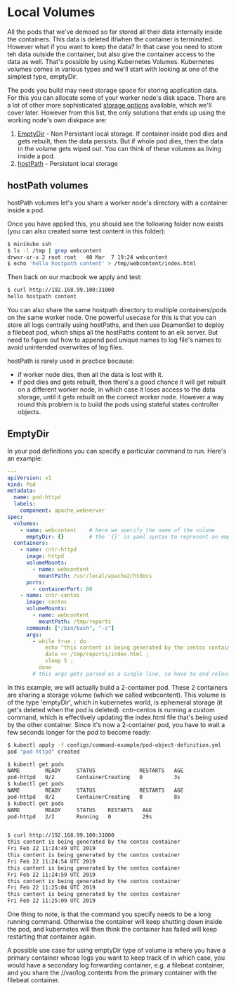 # Local Volumes

All the pods that we've demoed so far stored all their data internally inside the containers. This data is deleted if/when the container is terminated. However what if you want to keep the data? In that case you need to store teh data outside the container, but also give the container access to the data as well. That's possible by using Kubernetes Volumes. Kubernetes volumes comes in various types and we'll start with looking at one of the simplest type, emptyDir. 







The pods you build may need storage space for storing application data. For this you can allocate some of your worker node's disk space. There are a lot of other more sophisticated [storage options](https://kubernetes.io/docs/concepts/storage/volumes/#types-of-volumes) available, which we'll cover later. However from this list, the only solutions that ends up using the working node's own diskpace are:


1. [EmptyDir](https://kubernetes.io/docs/concepts/storage/volumes/#emptydir) - Non Persistant local storage. If container inside pod dies and gets rebuilt, then the data persists. But if whole pod dies, then the data in the volume gets wiped out. You can think of these volumes as living inside a pod.
2. [hostPath](https://kubernetes.io/docs/concepts/storage/volumes/#hostpath) - Persistant local storage


## hostPath volumes

hostPath volumes let's you share a worker node's directory with a container inside a pod.

Once you have applied this, you should see the following folder now exists (you can also created some test content in this folder):

```bash
$ minikube ssh
$ ls -l /tmp | grep webcontent
drwxr-xr-x 2 root root   40 Mar  7 19:24 webcontent
$ echo 'hello hostpath content' > /tmp/webcontent/index.html
```

Then back on our macbook we apply and test:

```bash
$ curl http://192.168.99.100:31000
hello hostpath content
```

You can also share the same hostpath directory to multiple containers/pods on the same worker node. One powerful usecase for this is that you can store all logs centrally using hostPaths, and then use DeamonSet to deploy a filebeat pod, which ships all the hostPaths content to an elk server. But need to figure out how to append pod unique names to log file's names to avoid unintended overwrites of log files. 

hostPath is rarely used in practice because:

- if worker node dies, then all the data is lost with it. 
- if pod dies and gets rebuilt, then there's a good chance it will get rebuilt on a different worker node, in which case it loses access to the data storage, until it gets rebuilt on the correct worker node. However a way round this problem is to build the pods using stateful states controller objects. 



## EmptyDir

In your pod definitions you can specify a particular command to run. Here's an example:

```yaml
---
apiVersion: v1
kind: Pod
metadata:
  name: pod-httpd
  labels:
    component: apache_webserver
spec:
  volumes:
    - name: webcontent    # here we specify the name of the volume
      emptyDir: {}        # the '{}' is yaml syntax to represent an empty dictionary
  containers:
    - name: cntr-httpd
      image: httpd
      volumeMounts:
        - name: webcontent
          mountPath: /usr/local/apache2/htdocs
      ports:
        - containerPort: 80
    - name: cntr-centos
      image: centos
      volumeMounts:
        - name: webcontent
          mountPath: /tmp/reports
      command: ["/bin/bash", "-c"]
      args:
        - while true ; do
            echo "this content is being generated by the centos container" >> /tmp/reports/index.html ;
            date >> /tmp/reports/index.html ;
            sleep 5 ;
          done
        # this args gets parsed as a single line, so have to end relevant line with a ';'
```

In this example, we will actually build a 2-container pod. These 2 containers are sharing a storage volume (which we called webcontent). This volume is of the type 'emptyDir', which in kubernetes world, is ephemeral storage (it get's deleted when the pod is deleted). cntr-centos is running a custom command, which is effectively updating the index.html file that's being used by the other container. Since it's now a 2-container pod, you have to wait a few seconds longer for the pod to become ready:

```bash
$ kubectl apply -f configs/command-example/pod-object-definition.yml
pod "pod-httpd" created

$ kubectl get pods
NAME        READY     STATUS              RESTARTS   AGE
pod-httpd   0/2       ContainerCreating   0          3s
$ kubectl get pods
NAME        READY     STATUS              RESTARTS   AGE
pod-httpd   0/2       ContainerCreating   0          8s
$ kubectl get pods
NAME        READY     STATUS    RESTARTS   AGE
pod-httpd   2/2       Running   0          29s


$ curl http://192.168.99.100:31000
this content is being generated by the centos container
Fri Feb 22 11:24:49 UTC 2019
this content is being generated by the centos container
Fri Feb 22 11:24:54 UTC 2019
this content is being generated by the centos container
Fri Feb 22 11:24:59 UTC 2019
this content is being generated by the centos container
Fri Feb 22 11:25:04 UTC 2019
this content is being generated by the centos container
Fri Feb 22 11:25:09 UTC 2019

```

One thing to note, is that the command you specify needs to be a long running command. Otherwise  the container will keep shutting down inside the pod, and kubernetes will then think the container has failed will keep restarting that container again.

A possible use case for using emptyDir type of volume is where you have a primary container whose logs you want to keep track of in which case, you would have a secondary log forwarding container, e.g. a filebeat container, and you share the //var/log contents from the primary container with the filebeat container.